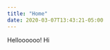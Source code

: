 ```yaml
---
title: "Home"
date: 2020-03-07T13:43:21-05:00
---
```


Helloooooo! Hi

<!--section class="home-content">
    <div class="row">
      <div class="columns small-12 medium-8 small-centered text-center">
        <img class="logo" src="img/logo.svg">
        <h1>Open Web</h1>
        <div class="columns small-12 medium-9 small-centered">
          <p>Bringing motivated students together to make their ideas become a reality.</p>
        </div>
        <div><a class="apply-button trans" href="https://goo.gl/forms/aQqLmdhr0F4f8JQC2" target="_blank">Apply</a>
        </div>
        <a class="learn-button trans" href="about">learn more</a>
      </div>
    </div>
</section-->